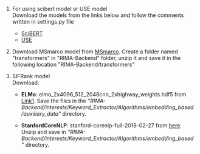 
1. For using scibert model or USE model <br> 
Download the models from the links below and follow the comments written in settings.py file<br>
    - [SciBERT](https://s3-us-west-2.amazonaws.com/ai2-s2-research/scibert/huggingface_pytorch/scibert_scivocab_uncased.tar)<br> 
    - [USE](https://tfhub.dev/google/universal-sentence-encoder/4)<br>

2. Download MSmarco model from [MSmarco](https://1drv.ms/u/s!AokEy2_vaKbhgddabiUyea8NDznodA?e=NwX2CR). Create a folder named "transformers" in "RIMA-Backend" folder, unzip it and save it in the following location "RIMA-Backend/transformers"

3. SIFRank model<br>
Download:<br>
    
    - <b>ELMo</b>: elmo_2x4096_512_2048cnn_2xhighway_weights.hdf5 from [Link1](https://s3-us-west-2.amazonaws.com/allennlp/models/elmo/2x4096_512_2048cnn_2xhighway/elmo_2x4096_512_2048cnn_2xhighway_weights.hdf5). Save the files in the <i>"RIMA-Backend/interests/Keyword_Extractor/Algorithms/embedding_based/auxiliary_data"</i> directory.<br>
    
    - <b>StanfordCoreNLP</b>: stanford-corenlp-full-2018-02-27 from [here](http://nlp.stanford.edu/software/stanford-corenlp-full-2018-02-27.zip). Unzip and save in <i> "RIMA-Backend/interests/Keyword_Extractor/Algorithms/embedding_based" </i> directory.

